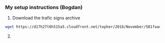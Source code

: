 ### My setup instructions (Bogdan)
1. Download the trafic signs archive
```bash
wget https://d17h27t6h515a5.cloudfront.net/topher/2016/November/581faac4_traffic-signs-data/traffic-signs-data.zip
```
2. 
